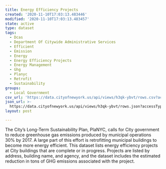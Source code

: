 ```yaml
---
title: Energy Efficiency Projects
created: '2020-11-10T17:03:13.483446'
modified: '2020-11-10T17:03:13.483457'
state: active
type: dataset
tags:
  - Dcas
  - Department Of Citywide Administrative Services
  - Efficient
  - Emission
  - Energy
  - Energy Efficiency Projects
  - Energy Management
  - Ghg
  - Planyc
  - Retrofit
  - Sustainability
groups:
  - Local Government
csv_url: 'https://data.cityofnewyork.us/api/views/h3qk-ybvt/rows.csv?accessType=DOWNLOAD'
json_url: >-
  https://data.cityofnewyork.us/api/views/h3qk-ybvt/rows.json?accessType=DOWNLOAD
layout: post

---
```

The City’s Long-Term Sustainability Plan, PlaNYC, calls for City government to reduce greenhouse gas emissions produced by municipal operations 30% by 2017. A large part of this effort is retrofitting municipal buildings to become more energy efficient. This dataset lists energy efficiency projects at City buildings that are complete or in progress. Projects are listed by address, building name, and agency, and the dataset includes the estimated reduction in tons of GHG emissions associated with the project.
